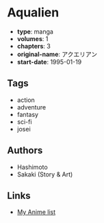 # Aqualien

-   **type**: manga
-   **volumes**: 1
-   **chapters**: 3
-   **original-name**: アクエリアン
-   **start-date**: 1995-01-19

## Tags

-   action
-   adventure
-   fantasy
-   sci-fi
-   josei

## Authors

-   Hashimoto
-   Sakaki (Story & Art)

## Links

-   [My Anime list](https://myanimelist.net/manga/12238/Aqualien)
